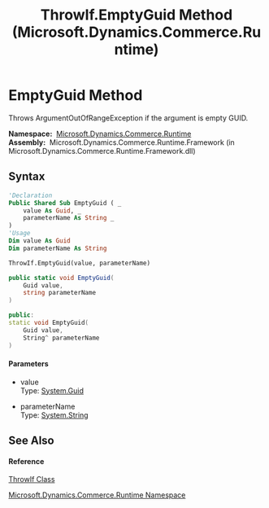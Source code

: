 ﻿---
title: ThrowIf.EmptyGuid Method  (Microsoft.Dynamics.Commerce.Runtime)
TOCTitle: EmptyGuid Method
ms:assetid: M:Microsoft.Dynamics.Commerce.Runtime.ThrowIf.EmptyGuid(System.Guid,System.String)
ms:mtpsurl: https://technet.microsoft.com/en-us/library/microsoft.dynamics.commerce.runtime.throwif.emptyguid(v=AX.60)
ms:contentKeyID: 65316813
ms.date: 05/18/2015
mtps_version: v=AX.60
f1_keywords:
- Microsoft.Dynamics.Commerce.Runtime.ThrowIf.EmptyGuid
dev_langs:
- CSharp
- C++
- VB
---

# EmptyGuid Method

Throws ArgumentOutOfRangeException if the argument is empty GUID.

**Namespace:**  [Microsoft.Dynamics.Commerce.Runtime](microsoft-dynamics-commerce-runtime-namespace.md)  
**Assembly:**  Microsoft.Dynamics.Commerce.Runtime.Framework (in Microsoft.Dynamics.Commerce.Runtime.Framework.dll)

## Syntax

``` vb
'Declaration
Public Shared Sub EmptyGuid ( _
    value As Guid, _
    parameterName As String _
)
'Usage
Dim value As Guid
Dim parameterName As String

ThrowIf.EmptyGuid(value, parameterName)
```

``` csharp
public static void EmptyGuid(
    Guid value,
    string parameterName
)
```

``` c++
public:
static void EmptyGuid(
    Guid value, 
    String^ parameterName
)
```

#### Parameters

  - value  
    Type: [System.Guid](https://technet.microsoft.com/en-us/library/cey1zx63\(v=ax.60\))  

<!-- end list -->

  - parameterName  
    Type: [System.String](https://technet.microsoft.com/en-us/library/s1wwdcbf\(v=ax.60\))  

## See Also

#### Reference

[ThrowIf Class](throwif-class-microsoft-dynamics-commerce-runtime.md)

[Microsoft.Dynamics.Commerce.Runtime Namespace](microsoft-dynamics-commerce-runtime-namespace.md)

